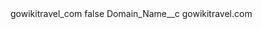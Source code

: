 <?xml version="1.0" encoding="UTF-8"?>
<CustomMetadata xmlns="http://soap.sforce.com/2006/04/metadata" xmlns:xsi="http://www.w3.org/2001/XMLSchema-instance" xmlns:xsd="http://www.w3.org/2001/XMLSchema">
    <label>gowikitravel_com</label>
    <protected>false</protected>
    <values>
        <field>Domain_Name__c</field>
        <value xsi:type="xsd:string">gowikitravel.com</value>
    </values>
</CustomMetadata>
